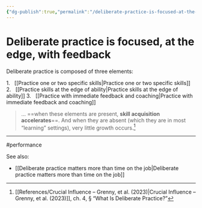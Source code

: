 ```yaml
---
{"dg-publish":true,"permalink":"/deliberate-practice-is-focused-at-the-edge-with-feedback/"}
---
```



# Deliberate practice is focused, at the edge, with feedback

Deliberate practice is composed of three elements:

1.   [[Practice one or two specific skills\|Practice one or two specific skills]] 
2.   [[Practice skills at the edge of ability\|Practice skills at the edge of ability]]
3.   [[Practice with immediate feedback and coaching\|Practice with immediate feedback and coaching]]

> … ==when these elements are present, **skill acquisition accelerates**==. And when they are absent (which they are in most “learning” settings), very little growth occurs.[^1]


---
#performance 

See also:
- [[Deliberate practice matters more than time on the job\|Deliberate practice matters more than time on the job]]

[^1]: [[References/Crucial Influence – Grenny, et al. (2023)\|Crucial Influence – Grenny, et al. (2023)]], ch. 4, § “What Is Deliberate Practice?”